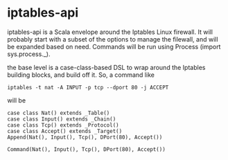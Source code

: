 # iptables-api

iptables-api is a Scala envelope around the Iptables Linux firewall. It will probably start with a subset of the options to manage the filewall, and will be expanded based on need. Commands will be run using Process (import sys.process._).

the base level is a case-class-based DSL to wrap around the Iptables building blocks, and build off it. So, a command like 
```
iptables -t nat -A INPUT -p tcp --dport 80 -j ACCEPT
```
will be
```
case class Nat() extends _Table()
case class Input() extends _Chain()
case class Tcp() extends _Protocol()
case class Accept() extends _Target()
Append(Nat(), Input(), Tcp(), DPort(80), Accept())

Command(Nat(), Input(), Tcp(), DPort(80), Accept())
```

